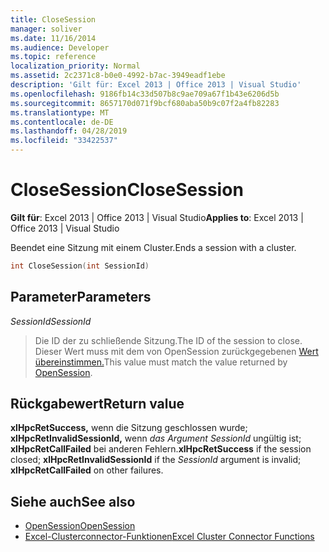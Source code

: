 ```yaml
---
title: CloseSession
manager: soliver
ms.date: 11/16/2014
ms.audience: Developer
ms.topic: reference
localization_priority: Normal
ms.assetid: 2c2371c8-b0e0-4992-b7ac-3949eadf1ebe
description: 'Gilt für: Excel 2013 | Office 2013 | Visual Studio'
ms.openlocfilehash: 9186fb14c33d507b8c9ae709a67f1b43e6206d5b
ms.sourcegitcommit: 8657170d071f9bcf680aba50b9c07f2a4fb82283
ms.translationtype: MT
ms.contentlocale: de-DE
ms.lasthandoff: 04/28/2019
ms.locfileid: "33422537"
---
```

# <a name="closesession"></a><span data-ttu-id="fd7a0-103">CloseSession</span><span class="sxs-lookup"><span data-stu-id="fd7a0-103">CloseSession</span></span>

<span data-ttu-id="fd7a0-104">**Gilt für**: Excel 2013 | Office 2013 | Visual Studio</span><span class="sxs-lookup"><span data-stu-id="fd7a0-104">**Applies to**: Excel 2013 | Office 2013 | Visual Studio</span></span> 
  
<span data-ttu-id="fd7a0-105">Beendet eine Sitzung mit einem Cluster.</span><span class="sxs-lookup"><span data-stu-id="fd7a0-105">Ends a session with a cluster.</span></span>
  
```cpp
int CloseSession(int SessionId)
```

## <a name="parameters"></a><span data-ttu-id="fd7a0-106">Parameter</span><span class="sxs-lookup"><span data-stu-id="fd7a0-106">Parameters</span></span>

<span data-ttu-id="fd7a0-107">_SessionId_</span><span class="sxs-lookup"><span data-stu-id="fd7a0-107">_SessionId_</span></span>
  
> <span data-ttu-id="fd7a0-108">Die ID der zu schließende Sitzung.</span><span class="sxs-lookup"><span data-stu-id="fd7a0-108">The ID of the session to close.</span></span> <span data-ttu-id="fd7a0-109">Dieser Wert muss mit dem von OpenSession zurückgegebenen [Wert übereinstimmen.](opensession.md)</span><span class="sxs-lookup"><span data-stu-id="fd7a0-109">This value must match the value returned by [OpenSession](opensession.md).</span></span>
    
## <a name="return-value"></a><span data-ttu-id="fd7a0-110">Rückgabewert</span><span class="sxs-lookup"><span data-stu-id="fd7a0-110">Return value</span></span>

<span data-ttu-id="fd7a0-111">**xlHpcRetSuccess,** wenn die Sitzung geschlossen wurde; **xlHpcRetInvalidSessionId,** wenn  _das Argument SessionId_ ungültig ist; **xlHpcRetCallFailed** bei anderen Fehlern.</span><span class="sxs-lookup"><span data-stu-id="fd7a0-111">**xlHpcRetSuccess** if the session closed; **xlHpcRetInvalidSessionId** if the  _SessionId_ argument is invalid; **xlHpcRetCallFailed** on other failures.</span></span> 
  
## <a name="see-also"></a><span data-ttu-id="fd7a0-112">Siehe auch</span><span class="sxs-lookup"><span data-stu-id="fd7a0-112">See also</span></span>

- [<span data-ttu-id="fd7a0-113">OpenSession</span><span class="sxs-lookup"><span data-stu-id="fd7a0-113">OpenSession</span></span>](opensession.md)
- [<span data-ttu-id="fd7a0-114">Excel-Clusterconnector-Funktionen</span><span class="sxs-lookup"><span data-stu-id="fd7a0-114">Excel Cluster Connector Functions</span></span>](excel-cluster-connector-functions.md)

